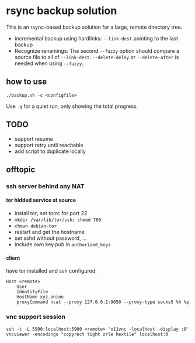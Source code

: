 # rsync backup solution
This is an rsync-based backup solution for a large, remote directory tree.
* incremental backup using hardlinks: `--link-dest` pointing to the last backup
* Recognize renamings: The second `--fuzzy` option should compare a source file
to all of `--link-dest`. `--delete-delay` or `--delete-after` is needed when
using `--fuzzy`.

## how to use
`./backup.sh -c <configfile>`

Use `-q` for a quiet run, only showing the total progress.

## TODO
* support resume
* support retry until reachable
* add script to duplicate locally

## offtopic
### ssh server behind any NAT
#### tor hidded service at source
* install tor; set torrc for port 22
* `mkdir /var/lib/tor/ssh; chmod 700`
* `chown debian-tor`
* restart and get the hostname
* set sshd without password, ...
* include own key.pub in `authorized_keys`

#### client
have tor installed and ssh configured:


	Host <remote>
		User
		IdentityFile
		HostName xyz.onion
		proxyCommand ncat --proxy 127.0.0.1:9050 --proxy-type socks5 %h %p


### vnc support session
`ssh -t -L 5900:localhost:5900 <remote> 'x11vnc -localhost -display :0'`
`vncviewer -encodings "copyrect tight zrle hextile" localhost:0`
